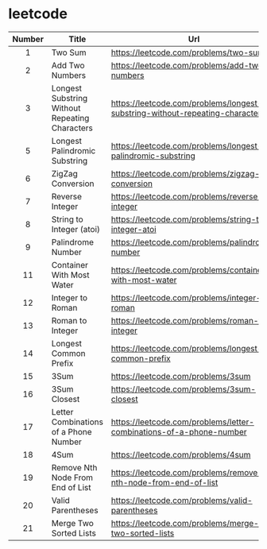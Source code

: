 # leetcode

| Number | Title                                          | Url                                                                            |
| :----: | ---------------------------------------------- | ------------------------------------------------------------------------------ |
| 1      | Two Sum                                        | <https://leetcode.com/problems/two-sum>                                        |
| 2      | Add Two Numbers                                | <https://leetcode.com/problems/add-two-numbers>                                |
| 3      | Longest Substring Without Repeating Characters | <https://leetcode.com/problems/longest-substring-without-repeating-characters> |
| 5      | Longest Palindromic Substring                  | <https://leetcode.com/problems/longest-palindromic-substring>                  |
| 6      | ZigZag Conversion                              | <https://leetcode.com/problems/zigzag-conversion>                              |
| 7      | Reverse Integer                                | <https://leetcode.com/problems/reverse-integer>                                |
| 8      | String to Integer (atoi)                       | <https://leetcode.com/problems/string-to-integer-atoi>                         |
| 9      | Palindrome Number                              | <https://leetcode.com/problems/palindrome-number>                              |
| 11     | Container With Most Water                      | <https://leetcode.com/problems/container-with-most-water>                      |
| 12     | Integer to Roman                               | <https://leetcode.com/problems/integer-to-roman>                               |
| 13     | Roman to Integer                               | <https://leetcode.com/problems/roman-to-integer>                               |
| 14     | Longest Common Prefix                          | <https://leetcode.com/problems/longest-common-prefix>                          |
| 15     | 3Sum                                           | <https://leetcode.com/problems/3sum>                                           |
| 16     | 3Sum Closest                                   | <https://leetcode.com/problems/3sum-closest>                                   |
| 17     | Letter Combinations of a Phone Number          | <https://leetcode.com/problems/letter-combinations-of-a-phone-number>          |
| 18     | 4Sum                                           | <https://leetcode.com/problems/4sum>                                           |
| 19     | Remove Nth Node From End of List               | <https://leetcode.com/problems/remove-nth-node-from-end-of-list>               |
| 20     | Valid Parentheses                              | <https://leetcode.com/problems/valid-parentheses>                              |
| 21     | Merge Two Sorted Lists                         | <https://leetcode.com/problems/merge-two-sorted-lists>                         |
